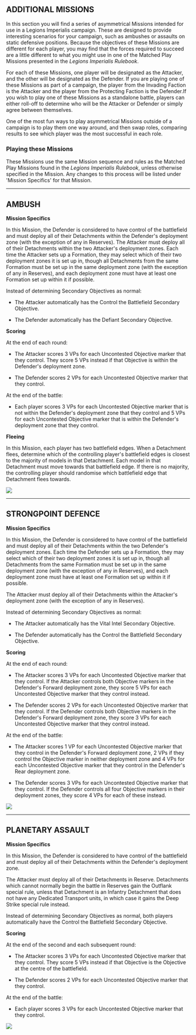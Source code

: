 ## ADDITIONAL MISSIONS

In this section you will find a series of asymmetrical Missions intended for use in a Legions Imperialis campaign. These are designed to provide interesting scenarios for your campaign, such as ambushes or assaults on static defensive positions. Because the objectives of these Missions are different for each player, you may find that the forces required to succeed are a little different to what you might use in one of the Matched Play Missions presented in the *Legions Imperialis Rulebook*.

For each of these Missions, one player will be designated as the Attacker, and the other will be designated as the Defender. If you are playing one of these Missions as part of a campaign, the player from the Invading Faction is the Attacker and the player from the Protecting Faction is the Defender.If you wish to play one of these Missions as a
standalone battle, players can either roll-off to determine who will be the Attacker or Defender or simply agree between themselves.

One of the most fun ways to play asymmetrical Missions outside of a campaign is to play them one way around, and then swap roles, comparing results to see which player was the most successful in each role.

### Playing these Missions

These Missions use the same Mission sequence and rules as the Matched Play Missions found in the *Legions Imperialis Rulebook*, unless otherwise specified in the Mission. Any changes to this process will be listed under 'Mission Specifics' for that Mission.

---

## AMBUSH

**Mission Specifics**

In this Mission, the Defender is considered to have control of the battlefield and must deploy all of their Detachments within the Defender's deployment zone (with the exception of any in Reserves). The Attacker must deploy all of their Detachments within the two Attacker's deployment zones. Each time the Attacker sets up a Formation, they may select which of their two deployment zones it is set up in, though all Detachments from the same Formation must be set up in the same deployment zone (with the exception of any in Reserves), and each deployment zone must have at least one Formation set up within it if possible.

Instead of determining Secondary Objectives as normal:

- The Attacker automatically has the Control the Battlefield Secondary Objective.

- The Defender automatically has the Defiant Secondary Objective.

**Scoring**

At the end of each round:

- The Attacker scores 3 VPs for each Uncontested Objective marker that they control. They score 5 VPs instead if that Objective is within the Defender's deployment zone.

- The Defender scores 2 VPs for each Uncontested Objective marker that they control.

At the end of the battle:

- Each player scores 3 VPs for each Uncontested Objective marker that is not within the Defender's deployment zone that they control and 5 VPs for each Uncontested Objective marker that is within the Defender's deployment zone that they control.

**Fleeing**

In this Mission, each player has two battlefield edges. When a Detachment flees, determine which of the controlling player's battlefield edges is closest to the majority of models in that Detachment. Each model in that Detachment must move towards that battlefield edge. If there is no majority, the controlling player should randomise which battlefield edge that Detachment flees towards.

![](../media/legions_imperialis_campaigns/mission_ambush.jpg)

---

## STRONGPOINT DEFENCE

**Mission Specifics**

In this Mission, the Defender is considered to have control of the battlefield and must deploy all of their Detachments within the two Defender's deployment zones. Each time the Defender sets up a Formation, they may select which of their two deployment zones it is set up in, though all Detachments from the same Formation must be set up in the same deployment zone (with the exception of any in Reserves), and each deployment zone must have at least one Formation set up within it if possible.

The Attacker must deploy all of their Detachments within the Attacker's deployment zone (with the exception of any in Reserves).

Instead of determining Secondary Objectives as normal:

- The Attacker automatically has the Vital Intel Secondary Objective.

- The Defender automatically has the Control the Battlefield Secondary Objective.

**Scoring**

At the end of each round:

- The Attacker scores 3 VPs for each Uncontested Objective marker that they control. If the Attacker controls both Objective markers in the Defender's Forward deployment zone, they score 5 VPs for each Uncontested Objective marker that they control instead.

- The Defender scores 2 VPs for each Uncontested Objective marker that they control. If the Defender controls both Objective markers in the Defender's Forward deployment zone, they score 3 VPs for each Uncontested Objective marker that they control instead.

At the end of the battle:

- The Attacker scores 1 VP for each Uncontested Objective marker that they control in the Defender's Forward deployment zone, 2 VPs if they control the Objective marker in neither deployment zone and 4 VPs for each Uncontested Objective marker that they control in the Defender's Rear deployment zone.

- The Defender scores 3 VPs for each Uncontested Objective marker that they control. If the Defender controls all four Objective markers in their deployment zones, they score 4 VPs for each of these instead.

![](../media/legions_imperialis_campaigns/mission_strongpoint_defence.jpg)

---

## PLANETARY ASSAULT

**Mission Specifics**

In this Mission, the Defender is considered to have control of the battlefield and must deploy all of their Detachments within the Defender's deployment zone.

The Attacker must deploy all of their Detachments in Reserve. Detachments which cannot normally begin the battle in Reserves gain the Outflank special rule, unless that Detachment is an Infantry Detachment that does not have any Dedicated Transport units, in which case it gains the Deep Strike special rule instead.

Instead of determining Secondary Objectives as normal, both players automatically have the Control the Battlefield Secondary Objective.

**Scoring**

At the end of the second and each subsequent round:

- The Attacker scores 3 VPs for each Uncontested Objective marker that they control. They score 5 VPs instead if that Objective is the Objective at the centre of the battlefield.

- The Defender scores 2 VPs for each Uncontested Objective marker that they control.

At the end of the battle:

- Each player scores 3 VPs for each Uncontested Objective marker that they control.

![](../media/legions_imperialis_campaigns/mission_planetary_assault.jpg)